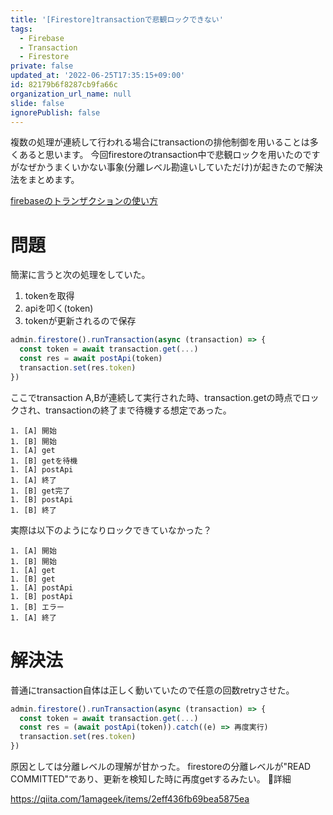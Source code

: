 ```yaml
---
title: '[Firestore]transactionで悲観ロックできない'
tags:
  - Firebase
  - Transaction
  - Firestore
private: false
updated_at: '2022-06-25T17:35:15+09:00'
id: 82179b6f8287cb9fa66c
organization_url_name: null
slide: false
ignorePublish: false
---
```

複数の処理が連続して行われる場合にtransactionの排他制御を用いることは多くあると思います。
今回firestoreのtransaction中で悲観ロックを用いたのですがなぜかうまくいかない事象(分離レベル勘違いしていただけ)が起きたので解決法をまとめます。

[firebaseのトランザクションの使い方](https://zenn.dev/yucatio/articles/7c4ba0d0138ca9)

# 問題
簡潔に言うと次の処理をしていた。
1. tokenを取得
1. apiを叩く(token)
1. tokenが更新されるので保存
```js
admin.firestore().runTransaction(async (transaction) => {
  const token = await transaction.get(...)
  const res = await postApi(token)
  transaction.set(res.token)
})
```

ここでtransaction A,Bが連続して実行された時、transaction.getの時点でロックされ、transactionの終了まで待機する想定であった。
```
1. [A] 開始
1. [B] 開始
1. [A] get
1. [B] getを待機
1. [A] postApi
1. [A] 終了
1. [B] get完了
1. [B] postApi
1. [B] 終了
```
実際は以下のようになりロックできていなかった？
```
1. [A] 開始
1. [B] 開始
1. [A] get
1. [B] get
1. [A] postApi
1. [B] postApi
1. [B] エラー
1. [A] 終了
```

# 解決法
普通にtransaction自体は正しく動いていたので任意の回数retryさせた。
```js
admin.firestore().runTransaction(async (transaction) => {
  const token = await transaction.get(...)
  const res = (await postApi(token)).catch((e) => 再度実行)
  transaction.set(res.token)
})
```

原因としては分離レベルの理解が甘かった。
firestoreの分離レベルが"READ COMMITTED"であり、更新を検知した時に再度getするみたい。
🔽詳細

https://qiita.com/1amageek/items/2eff436fb69bea5875ea
